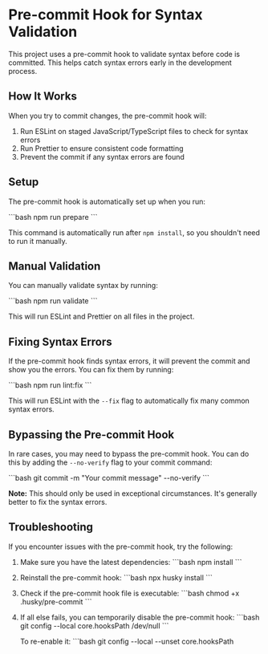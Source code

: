 # Pre-commit Hook for Syntax Validation

This project uses a pre-commit hook to validate syntax before code is committed. This helps catch syntax errors early in the development process.

## How It Works

When you try to commit changes, the pre-commit hook will:

1. Run ESLint on staged JavaScript/TypeScript files to check for syntax errors
2. Run Prettier to ensure consistent code formatting
3. Prevent the commit if any syntax errors are found

## Setup

The pre-commit hook is automatically set up when you run:

\`\`\`bash
npm run prepare
\`\`\`

This command is automatically run after `npm install`, so you shouldn't need to run it manually.

## Manual Validation

You can manually validate syntax by running:

\`\`\`bash
npm run validate
\`\`\`

This will run ESLint and Prettier on all files in the project.

## Fixing Syntax Errors

If the pre-commit hook finds syntax errors, it will prevent the commit and show you the errors. You can fix them by running:

\`\`\`bash
npm run lint:fix
\`\`\`

This will run ESLint with the `--fix` flag to automatically fix many common syntax errors.

## Bypassing the Pre-commit Hook

In rare cases, you may need to bypass the pre-commit hook. You can do this by adding the `--no-verify` flag to your commit command:

\`\`\`bash
git commit -m "Your commit message" --no-verify
\`\`\`

**Note:** This should only be used in exceptional circumstances. It's generally better to fix the syntax errors.

## Troubleshooting

If you encounter issues with the pre-commit hook, try the following:

1. Make sure you have the latest dependencies:
   \`\`\`bash
   npm install
   \`\`\`

2. Reinstall the pre-commit hook:
   \`\`\`bash
   npx husky install
   \`\`\`

3. Check if the pre-commit hook file is executable:
   \`\`\`bash
   chmod +x .husky/pre-commit
   \`\`\`

4. If all else fails, you can temporarily disable the pre-commit hook:
   \`\`\`bash
   git config --local core.hooksPath /dev/null
   \`\`\`
   
   To re-enable it:
   \`\`\`bash
   git config --local --unset core.hooksPath
